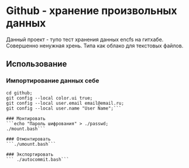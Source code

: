 # Github - хранение произвольных данных
Данный проект - тупо тест хранения данных encfs на гитхабе.
Совершенно ненужная хрень.
Типа как облако для текстовых файлов.

## Использование
### Импортирование данных себе
```git clone ssh://git@github.com:rk4629bt/github.git;
cd github;
git config --local color.ui true;
git config --local user.email email@email.ru;
git config --local user.name "User Name";```

### Монтировать
```echo "Пароль шифрования" > ./passwd;
./mount.bash```

### Отмонтировать
```./umount.bash```

### Экспортировать
``` ./autocommit.bash```
